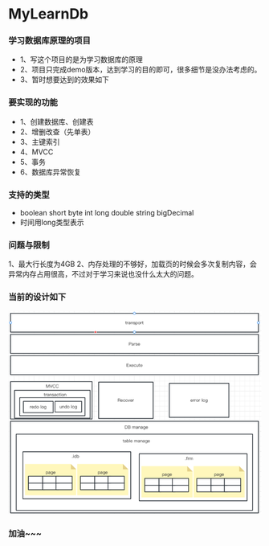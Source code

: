 # MyLearnDb
### 学习数据库原理的项目
- 1、写这个项目的是为学习数据库的原理
- 2、项目只完成demo版本，达到学习的目的即可，很多细节是没办法考虑的。
- 3、暂时想要达到的效果如下

### 要实现的功能
- 1、创建数据库、创建表
- 2、增删改查（先单表）
- 3、主键索引
- 4、MVCC
- 5、事务
- 6、数据库异常恢复

### 支持的类型
- boolean short byte int long double string bigDecimal 
- 时间用long类型表示

### 问题与限制 
1、最大行长度为4GB
2、内存处理的不够好，加载页的时候会多次复制内容，会异常内存占用很高，不过对于学习来说也没什么太大的问题。

### 当前的设计如下
![img.png](img.png)


### 加油~~~
